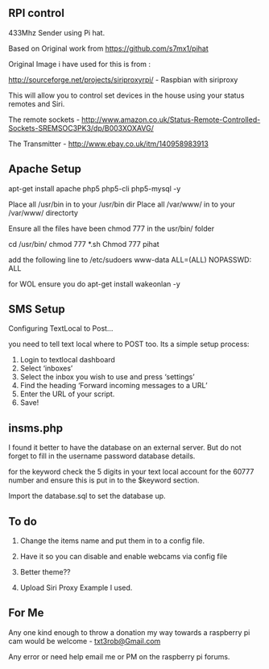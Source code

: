 RPI control
------------

433Mhz Sender using Pi hat.

Based on Original work from https://github.com/s7mx1/pihat

Original Image i have used for this is from :

http://sourceforge.net/projects/siriproxyrpi/  - Raspbian with siriproxy

This will allow you to control set devices in the house using your status remotes and Siri.

The remote sockets - http://www.amazon.co.uk/Status-Remote-Controlled-Sockets-SREMSOC3PK3/dp/B003XOXAVG/

The Transmitter - http://www.ebay.co.uk/itm/140958983913

Apache Setup
------------

apt-get install apache php5 php5-cli php5-mysql -y

Place all /usr/bin in to your /usr/bin dir
Place all /var/www/ in to your /var/www/ directorty

Ensure all the files have been chmod 777 in the usr/bin/ folder

cd /usr/bin/
chmod 777 *.sh
Chmod 777 pihat


add the following line to /etc/sudoers
www-data ALL=(ALL) NOPASSWD: ALL

for WOL ensure you do apt-get install wakeonlan -y

SMS Setup
------------

Configuring TextLocal to Post…

you need to tell text local where to POST too. Its a simple setup process:

1. Login to textlocal dashboard
2. Select ‘inboxes’
3. Select the inbox you wish to use and press ‘settings’
4. Find the heading ‘Forward incoming messages to a URL’
5. Enter the URL of your script.
6. Save!


insms.php
------------
I found it better to have the database on an external server.
But do not forget to fill in the username password database details.

for the keyword check the 5 digits in your text local account for the 60777 number 
and ensure this is put in to the $keyword section.

Import the database.sql to set the database up.

To do
---------------
1) Change the items name and put them in to a config file.

2) Have it so you can disable and enable webcams via config file

3) Better theme??

4) Upload Siri Proxy Example I used.

For Me
--------------
Any one kind enough to throw a donation my way towards a raspberry pi cam would be welcome - txt3rob@Gmail.com

Any error or need help email me or PM on the raspberry pi forums.

